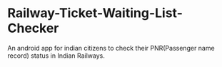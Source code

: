 Railway-Ticket-Waiting-List-Checker
===================================

An android app for indian citizens to check their PNR(Passenger name record) status in Indian Railways.